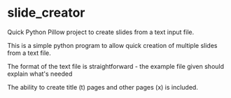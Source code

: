 # slide_creator
Quick Python Pillow project to create slides from a text input file.

This is a simple python program to allow quick creation of multiple slides from a text file.

The format of the text file is straightforward - the example file given should explain what's needed

The ability to create title (t) pages and other pages (x) is included.

